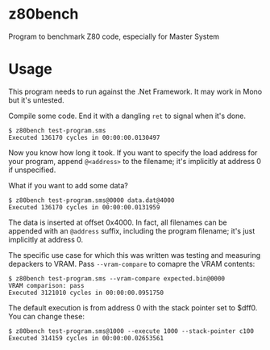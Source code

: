 # z80bench
Program to benchmark Z80 code, especially for Master System

# Usage

This program needs to run against the .Net Framework. It may work in Mono but it's untested.

Compile some code. End it with a dangling `ret` to signal when it's done. 

```
$ z80bench test-program.sms
Executed 136170 cycles in 00:00:00.0130497
```

Now you know how long it took. If you want to specify the load address for your program, append `@<address>` to the filename; it's implicitly at address 0 if unspecified.

What if you want to add some data?

```
$ z80bench test-program.sms@0000 data.dat@4000
Executed 136170 cycles in 00:00:00.0131959
```

The data is inserted at offset 0x4000. In fact, all filenames can be appended with an `@address` suffix, including the program filename; it's just implicitly at address 0.

The specific use case for which this was written was testing and measuring depackers to VRAM. Pass `--vram-compare` to comapre the VRAM contents:

```
$ z80bench test-program.sms --vram-compare expected.bin@0000
VRAM comparison: pass
Executed 3121010 cycles in 00:00:00.0951750
```

The default execution is from address 0 with the stack pointer set to $dff0. You can change these:

```
$ z80bench test-program.sms@1000 --execute 1000 --stack-pointer c100
Executed 314159 cycles in 00:00:00.02653561
```
